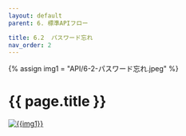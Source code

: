 ```yaml
---
layout: default
parent: 6. 標準APIフロー

title: 6.2  パスワード忘れ
nav_order: 2
---
```

{% assign img1 = "API/6-2-パスワード忘れ.jpeg" %}

# {{ page.title }}

<a href="{{ site.imgURL | append: img1 }}" target="_blank"> <img src="{{ site.imgURL | append: img1 }}" alt="{{img1}}"></a>
